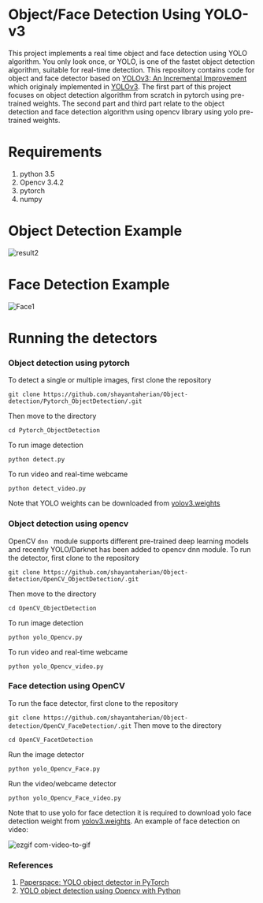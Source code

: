 
# Object/Face Detection Using YOLO-v3 
This project implements a real time object and face detection using YOLO algorithm. You only look once, or YOLO, is one of the fastet object detection algorithm, suitable for real-time detection. This repository contains code for object and face detector based on [YOLOv3: An Incremental Improvement](https://pjreddie.com/media/files/papers/YOLOv3.pdf) which originaly implemented in [YOLOv3](https://github.com/pjreddie/darknet). The first part of this project focuses on object detection algorithm from scratch in pytorch using pre-trained weights. The second part and third part relate to the object detection and face detection algorithm using opencv library using yolo pre-trained weights.
# Requirements
1. python 3.5
2. Opencv 3.4.2
3. pytorch
4. numpy
# Object Detection Example 
![result2](https://user-images.githubusercontent.com/51369142/85570975-b1bca280-b62b-11ea-889d-8e5a406ce775.jpg)
# Face Detection Example 
![Face1](https://user-images.githubusercontent.com/51369142/85573505-ddd92300-b62d-11ea-8597-ace58f6fb7cc.jpg)
# Running the detectors
### Object detection using pytorch
To detect a single or multiple images, first clone the repository 

`
git clone https://github.com/shayantaherian/Object-detection/Pytorch_ObjectDetection/.git
`

Then move to the directory


`
cd Pytorch_ObjectDetection
`

To run image detection

`
python detect.py
`

To run video and real-time webcame

`
python detect_video.py
`

Note that YOLO weights can be downloaded from [yolov3.weights](https://pjreddie.com/darknet/yolo/)

### Object detection using opencv
OpenCV `dnn ` module supports different pre-trained deep learning models and recently YOLO/Darknet has been added to opencv dnn module. To run the detector, first clone to the repository

`
git clone https://github.com/shayantaherian/Object-detection/OpenCV_ObjectDetection/.git
`

Then move to the directory

`
cd OpenCV_ObjectDetection
`

To run image detection

`
python yolo_Opencv.py
`

To run video and real-time webcame

`
python yolo_Opencv_video.py
`


### Face detection using OpenCV


To run the face detector, first clone to the repository

`
git clone https://github.com/shayantaherian/Object-detection/OpenCV_FaceDetection/.git
`
Then move to the directory 

`
cd OpenCV_FacetDetection
`

Run the image detector

`
python yolo_Opencv_Face.py
`

Run the video/webcame detector

`
python yolo_Opencv_Face_video.py
`

Note that to use yolo for face detection it is required to download yolo face detection weight from [yolov3.weights](https://drive.google.com/file/d/1xYasjU52whXMLT5MtF7RCPQkV66993oR/view). An example of face detection on video:


![ezgif com-video-to-gif](https://user-images.githubusercontent.com/51369142/85692530-62c74980-b6cd-11ea-8a88-1f068b5551d1.gif)

### References
1. [Paperspace: YOLO object detector in PyTorch](https://blog.paperspace.com/tag/series-yolo/)
2. [YOLO object detection using Opencv with Python](https://www.youtube.com/watch?v=h56M5iUVgGs)
